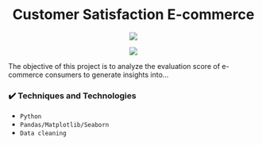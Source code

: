 <h1 align="center"> Customer Satisfaction E-commerce</h1>
<p align="center"><img src="https://user-images.githubusercontent.com/66793206/179405839-cd4c2554-7a87-479d-b3ed-3b8da167545c.png"/></p>
<p align="center"><img src="http://img.shields.io/static/v1?label=STATUS&message=Finished&color=GREEN&style=for-the-badge"/></p>
The objective of this project is to analyze the evaluation score of e-commerce consumers to generate insights into...

### ✔️ Techniques and Technologies

- ``Python``
- ``Pandas/Matplotlib/Seaborn``
- ``Data cleaning``


